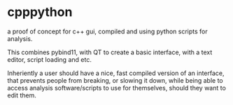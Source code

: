 # cpppython
a proof of concept for c++ gui, compiled and using python scripts for analysis.

This combines pybind11, with QT to create a basic interface, with a text editor, script loading and etc.

Inheriently a user should have a nice, fast compiled version of an interface, that prevents people from breaking, or slowing it down, while being able to access analysis software/scripts to use for themselves, should they want to edit them.
